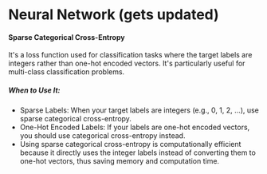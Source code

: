 # Neural Network (gets updated)

#### Sparse Categorical Cross-Entropy
It's a loss function used for classification tasks where the target labels are integers rather than one-hot encoded vectors. It's particularly useful for multi-class classification problems.
##### When to Use It:
- Sparse Labels: When your target labels are integers (e.g., 0, 1, 2, ...), use sparse categorical cross-entropy.
- One-Hot Encoded Labels: If your labels are one-hot encoded vectors, you should use categorical cross-entropy instead.
- Using sparse categorical cross-entropy is computationally efficient because it directly uses the integer labels instead of converting them to one-hot vectors, thus saving memory and computation time.